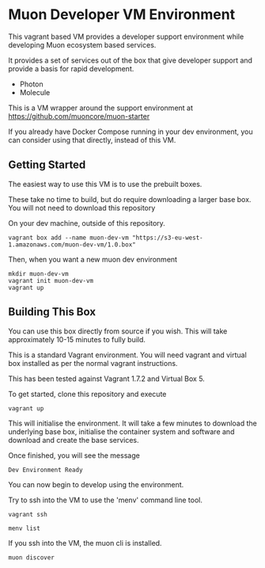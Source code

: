 # Muon Developer VM Environment

This vagrant based VM provides a developer support environment while developing Muon ecosystem based services.

It provides a set of services out of the box that give developer support and provide a basis for rapid development.

* Photon
* Molecule

This is a VM wrapper around the support environment at https://github.com/muoncore/muon-starter

If you already have Docker Compose running in your dev environment, you can consider using that directly, instead of this VM.

## Getting Started

The easiest way to use this VM is to use the prebuilt boxes.

These take no time to build, but do require downloading a larger base box. You will not need to download this repository

On your dev machine, outside of this repository.

```
vagrant box add --name muon-dev-vm "https://s3-eu-west-1.amazonaws.com/muon-dev-vm/1.0.box"
```

Then, when you want a new muon dev environment

```
mkdir muon-dev-vm
vagrant init muon-dev-vm
vagrant up
```

## Building This Box

You can use this box directly from source if you wish. This will take approximately 10-15 minutes to fully build.

This is a standard Vagrant environment. You will need vagrant and virtual box installed as per the normal vagrant instructions. 

This has been tested against Vagrant 1.7.2 and Virtual Box 5. 

To get started, clone this repository and execute 

```
vagrant up
```

This will initialise the environment. It will take a few minutes to download the underlying base box, initialise the container system and software and download and create the base services.

Once finished, you will see the message

```
Dev Environment Ready
```

You can now begin to develop using the environment.

Try to ssh into the VM to use the 'menv' command line tool.

```vagrant ssh```

```menv list```

If you ssh into the VM, the muon cli is installed.

```muon discover```

